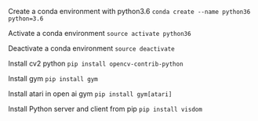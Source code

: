 Create a conda environment with python3.6
`conda create --name python36 python=3.6`

Activate a conda environment
`source activate python36`

Deactivate a conda environment
`source deactivate`

Install cv2 python 
`pip install opencv-contrib-python`

Install gym 
`pip install gym`

Install atari in open ai gym 
`pip install gym[atari]`

Install Python server and client from pip
`pip install visdom`
